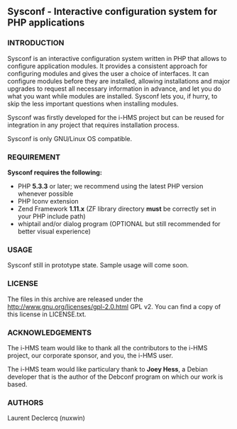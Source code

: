 ## Sysconf -  Interactive configuration system for PHP applications

### INTRODUCTION

Sysconf is an interactive configuration system written in PHP that allows to configure application modules. It provides
a consistent approach for configuring modules and gives the user a choice of interfaces. It can configure modules before
they are installed, allowing installations and major upgrades to request all necessary information in advance, and let
you do what you want while modules are installed. Sysconf lets you, if hurry, to skip the less important questions when
installing modules.

Sysconf was firstly developed for the i-HMS project but can be reused for integration in any project that requires
installation process.

Sysconf is only GNU/Linux OS compatible.

### REQUIREMENT

**Sysconf requires the following:**

 * PHP **5.3.3** or later; we recommend using the latest PHP version whenever possible
 * PHP Iconv extension
 * Zend Framework **1.11.x** (ZF library directory **must** be correctly set in your PHP include path)
 * whiptail and/or dialog program (OPTIONAL but still recommended for better visual experience)

### USAGE

Sysconf still in prototype state. Sample usage will come soon.

### LICENSE

The files in this archive are released under the http://www.gnu.org/licenses/gpl-2.0.html GPL v2.
You can find a copy of this license in LICENSE.txt.

### ACKNOWLEDGEMENTS

The i-HMS team would like to thank all the contributors to the i-HMS project, our corporate sponsor,
and you, the i-HMS user.

The i-HMS team would like  particulary thank to **Joey Hess**, a Debian developer that is the author of the Debconf program
on which our work is based.

### AUTHORS
Laurent Declercq (nuxwin)

